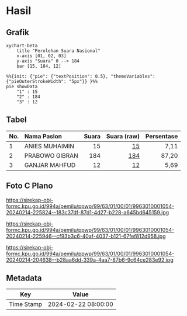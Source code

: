 # Hasil

## Grafik

```mermaid
xychart-beta
    title "Perolehan Suara Nasional"
    x-axis [01, 02, 03]
    y-axis "Suara" 0 --> 184
    bar [15, 184, 12]
```

```mermaid
%%{init: {"pie": {"textPosition": 0.5}, "themeVariables": {"pieOuterStrokeWidth": "5px"}} }%%
pie showData
    "1" : 15
    "2" : 184
    "3" : 12
```

## Tabel

| No. | Nama Paslon    | Suara | Suara (raw) | Persentase |
|:--- |:-------------- | -----:| -----------:| ----------:|
| 1   | ANIES MUHAIMIN | 15    | [15][p-1]   | 7,11       |
| 2   | PRABOWO GIBRAN | 184   | [184][p-2]  | 87,20      |
| 3   | GANJAR MAHFUD  | 12    | [12][p-3]   | 5,69       |


[p-1]: https://github.com/gigit-pemilu/pemilu-2024/blob/main/pilpres/hitung-suara/sub/99-luar-negeri/sub/63-kuching-malaysia/sub/01-kuching-malaysia/sub/0001-kuching-malaysia/sub/054-ksk-049/sub/paslon-1.txt
[p-2]: https://github.com/gigit-pemilu/pemilu-2024/blob/main/pilpres/hitung-suara/sub/99-luar-negeri/sub/63-kuching-malaysia/sub/01-kuching-malaysia/sub/0001-kuching-malaysia/sub/054-ksk-049/sub/paslon-2.txt
[p-3]: https://github.com/gigit-pemilu/pemilu-2024/blob/main/pilpres/hitung-suara/sub/99-luar-negeri/sub/63-kuching-malaysia/sub/01-kuching-malaysia/sub/0001-kuching-malaysia/sub/054-ksk-049/sub/paslon-3.txt

## Foto C Plano

https://sirekap-obj-formc.kpu.go.id/994a/pemilu/ppwp/99/63/01/00/01/9963010001054-20240214-225824--183c37df-87d1-4d27-b228-a645bd645159.jpg

https://sirekap-obj-formc.kpu.go.id/994a/pemilu/ppwp/99/63/01/00/01/9963010001054-20240214-225946--cf93b3c6-40af-4037-b121-67fef812d958.jpg

https://sirekap-obj-formc.kpu.go.id/994a/pemilu/ppwp/99/63/01/00/01/9963010001054-20240214-204638--b28aa6dd-339a-4aa7-87b6-9c64ce283e92.jpg


## Metadata

| Key        | Value               |
| ---------- | ------------------- |
| Time Stamp | 2024-02-22 08:00:00 |



